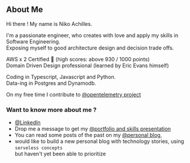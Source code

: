 ## About Me

Hi there ! My name is Niko Achilles.

I'm a passionate engineer, who creates with love and apply my skills in Software Engineering.  
Exposing myself to good architecture design and decision trade offs.

AWS x 2 Certified 🏅 (high scores: above 930 / 1000 points)  
Domain Driven Design professional (learned by Eric Evans himself)

Coding in Typescript, Javascript and Python.  
Data-ing in Postgres and Dynamodb.

On my free time I contribute to [@opentelemetry project](https://github.com/open-telemetry/opentelemetry-js)

### Want to know more about me ?

- [@LinkedIn](https://www.linkedin.com/in/niko-achilles-kokkinos/)
- Drop me a message to get my [@portfolio and skills presentation](https://nikolaoskokkinos.wordpress.com/2016/04/18/projects-and-skills-niko-kokkinos/)
- You can read some posts of the past on my [@personal blog](https://nikolaoskokkinos.wordpress.com/), 
- would like to build a new personal blog with technology stories, using `serveless concepts`  
but haven't yet been able to prioritize
